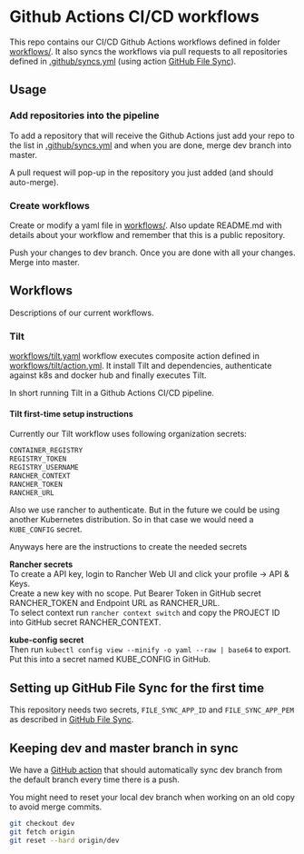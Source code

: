 # Github Actions CI/CD workflows

This repo contains our CI/CD Github Actions workflows defined in folder [workflows/](workflows/).
It also syncs the workflows via pull requests to all repositories defined in [.github/syncs.yml][2] (using action [GitHub File Sync][1]).

## Usage

### Add repositories into the pipeline

To add a repository that will receive the Github Actions just add your repo to the list in [.github/syncs.yml][2] and when you are done, merge dev branch into master.

A pull request will pop-up in the repository you just added (and should auto-merge).

### Create workflows

Create or modify a yaml file in [workflows/](workflows/). Also update README.md with details about your workflow and remember that this is a public repository.

Push your changes to dev branch. Once you are done with all your changes. Merge into master.

## Workflows

Descriptions of our current workflows.

### Tilt

[workflows/tilt.yaml](workflows/tilt.yaml) workflow executes composite action defined in [workflows/tilt/action.yml](workflows/tilt/action.yml). It install Tilt and dependencies, authenticate against k8s and docker hub and finally executes Tilt.

In short running Tilt in a Github Actions CI/CD pipeline.

#### Tilt first-time setup instructions

Currently our Tilt workflow uses following organization secrets:

```txt
CONTAINER_REGISTRY
REGISTRY_TOKEN
REGISTRY_USERNAME
RANCHER_CONTEXT
RANCHER_TOKEN
RANCHER_URL
```

Also we use rancher to authenticate. But in the future we could be using another Kubernetes distribution. So in that case we would need a `KUBE_CONFIG` secret.

Anyways here are the instructions to create the needed secrets

**Rancher secrets**  
To create a API key, login to Rancher Web UI and click your profile -> API & Keys.  
Create a new key with no scope. Put Bearer Token in GitHub secret RANCHER_TOKEN and Endpoint URL as RANCHER_URL.  
To select context run `rancher context switch` and copy the PROJECT ID into GitHub secret RANCHER_CONTEXT.  

**kube-config secret**  
Then run `kubectl config view --minify -o yaml --raw | base64` to export.  
Put this into a secret named KUBE_CONFIG in GitHub.  

## Setting up GitHub File Sync for the first time

This repository needs two secrets, `FILE_SYNC_APP_ID` and `FILE_SYNC_APP_PEM` as described in [GitHub File Sync][1].

## Keeping dev and master branch in sync

We have a [GitHub action](.github/sync-dev-branch.yml) that should automatically sync dev branch from the default branch every time there is a push.

You might need to reset your local dev branch when working on an old copy to avoid merge commits.

```bash
git checkout dev
git fetch origin
git reset --hard origin/dev
```

[1]: https://github.com/marketplace/actions/github-file-sync
[2]: .github/syncs.yml
